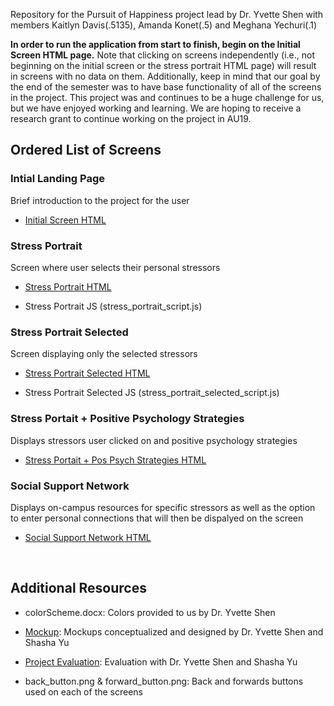 Repository for the Pursuit of Happiness project lead by Dr. Yvette Shen with members Kaitlyn Davis(.5135), 
Amanda Konet(.5) and Meghana Yechuri(.1)

**In order to run the application from start to finish, begin on the Initial Screen HTML page.** Note that clicking on screens independently (i.e., not beginning on the initial screen or the stress portrait HTML page) will result in screens with no data on them. Additionally, keep in mind that our goal by the end of the semester was to have base functionality of all of the screens in the project. This project was and continues to be a huge challenge for us, but we have enjoyed working and learning. We are hoping to receive a research grant to continue working on the project in AU19. 

<h2>Ordered List of Screens</h2>

<h3>Intial Landing Page</h3> Brief introduction to the project for the user
  
  - [Initial Screen HTML](first_screen.html)

<h3>Stress Portrait</h3> Screen where user selects their personal stressors

  - [Stress Portrait HTML](stress_portrait.html)
  
  - Stress Portrait JS (stress_portrait_script.js)
  
<h3>Stress Portrait Selected</h3> Screen displaying only the selected stressors
 
  - [Stress Portrait Selected HTML](stress_portrait_selected.html)
  
  - Stress Portrait Selected JS (stress_portrait_selected_script.js)

<h3> Stress Portait + Positive Psychology Strategies</h3> Displays stressors user clicked on and positive psychology strategies

  - [Stress Portait + Pos Psych Strategies HTML](imagestress.html)

<h3> Social Support Network </h3> Displays on-campus resources for specific stressors as well as the option to enter personal connections that will then be dispalyed on the screen
  
  - [Social Support Network HTML](socialsupport.html)

<br>
<h2> Additional Resources </h2>

  - colorScheme.docx: Colors provided to us by Dr. Yvette Shen

  - [Mockup](mockups_03242019.pdf): Mockups conceptualized and designed by Dr. Yvette Shen and Shasha Yu

  - [Project Evaluation](project_evaluation.txt): Evaluation with Dr. Yvette Shen and Shasha Yu 
  
  - back_button.png & forward_button.png: Back and forwards buttons used on each of the screens

